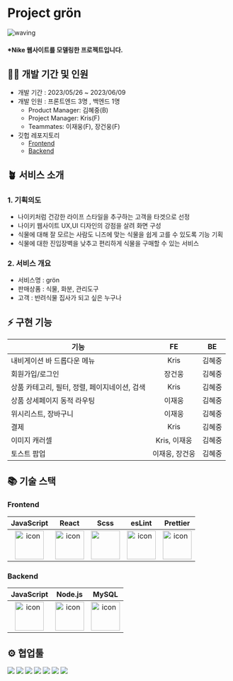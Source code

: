 # Project grön

![waving](https://capsule-render.vercel.app/api?type=waving&height=200&fontAlignY=40&text=grön&color=gradient)

#### \*Nike 웹사이트를 모델링한 프로젝트입니다.

## 🧚‍♂️ 개발 기간 및 인원

- 개발 기간 : 2023/05/26 ~ 2023/06/09
- 개발 인원 : 프론트엔드 3명 , 백엔드 1명
  - Product Manager: 김혜중(B)
  - Project Manager: Kris(F)
  - Teammates: 이재웅(F), 장건웅(F)
- 깃헙 레포지토리
  - [Frontend](https://github.com/wecode-bootcamp-korea/46-1st-BestFriend-frontend)
  - [Backend](https://github.com/wecode-bootcamp-korea/46-1st-BestFriend-backend)

## 🪴 서비스 소개

### 1. 기획의도

- 나이키처럼 건강한 라이프 스타일을 추구하는 고객을 타겟으로 선정
- 나이키 웹사이트 UX,UI 디자인의 강점을 살려 화면 구성
- 식물에 대해 잘 모르는 사람도 니즈에 맞는 식물을 쉽게 고를 수 있도록 기능 기획
- 식물에 대한 진입장벽을 낮추고 편리하게 식물을 구매할 수 있는 서비스

### 2. 서비스 개요

- 서비스명 : grön
- 판매상품 : 식물, 화분, 관리도구
- 고객 : 반려식물 집사가 되고 싶은 누구나

## ⚡️ 구현 기능

|기능|FE|BE|
|---|:---:|:---:|
|내비게이션 바 드롭다운 메뉴|Kris|김혜중| 
|회원가입/로그인|장건웅|김혜중| 
|상품 카테고리, 필터, 정렬, 페이지네이션, 검색|Kris|김혜중|
|상품 상세페이지 동적 라우팅|이재웅|김혜중|
|위시리스트, 장바구니|이재웅|김혜중|
|결제|Kris|김혜중|
|이미지 캐러셀|Kris, 이재웅|김혜중|
|토스트 팝업|이재웅, 장건웅|김혜중|

## 📚 기술 스택

### Frontend
|JavaScript|React|Scss|esLint|Prettier|
|:---:|:---:|:---:|:---:|:---:|
| <img src="https://techstack-generator.vercel.app/js-icon.svg" alt="icon" width="65" height="65" /> | <img src="https://techstack-generator.vercel.app/react-icon.svg" alt="icon" width="65" height="65" /> | <img src="https://techstack-generator.vercel.app/sass-icon.svg" width="65" height="65" /></div> | <img src="https://techstack-generator.vercel.app/eslint-icon.svg" alt="icon" width="65" height="65" /> | <img src="https://techstack-generator.vercel.app/prettier-icon.svg" alt="icon" width="65" height="65" /> |

### Backend

|JavaScript|Node.js|MySQL|
|:---:|:---:|:---:|
| <img src="https://techstack-generator.vercel.app/js-icon.svg" alt="icon" width="65" height="65" /> | <img src="https://techstack-generator.vercel.app/nginx-icon.svg" alt="icon" width="65" height="65" /> | <img src="https://techstack-generator.vercel.app/mysql-icon.svg" alt="icon" width="65" height="65" /> </div> |

## ⚙️ 협업툴

<div>
<img src="https://img.shields.io/badge/Git-F05032?style=flat&logo=Git&logoColor=white"/>
<img src="https://img.shields.io/badge/GitHub-181717?style=flat&logo=GitHub&logoColor=white"/>
<img src="https://img.shields.io/badge/Slack-4A154B?style=flat&logo=Slack&logoColor=white"/>
<img src="https://img.shields.io/badge/Trello-0052CC?style=flat&logo=Trello&logoColor=white"/>
<img src="https://img.shields.io/badge/Notion-000000?style=flat&logo=Notion&logoColor=white"/>
<img src="https://img.shields.io/badge/Figma-F24E1E?style=flat&logo=Figma&logoColor=white"/>
<img src="https://img.shields.io/badge/VSCode-007ACC?style=flat&logo=Visual Studio Code&logoColor=white"/>
</div>
